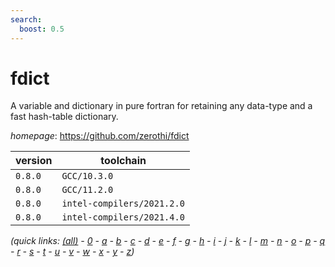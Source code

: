 ```yaml
---
search:
  boost: 0.5
---
```

# fdict

A variable and dictionary in pure fortran for retaining any data-type and a fast hash-table dictionary.

*homepage*: <https://github.com/zerothi/fdict>

version | toolchain
--------|----------
``0.8.0`` | ``GCC/10.3.0``
``0.8.0`` | ``GCC/11.2.0``
``0.8.0`` | ``intel-compilers/2021.2.0``
``0.8.0`` | ``intel-compilers/2021.4.0``


*(quick links: [(all)](../index.md) - [0](../0/index.md) - [a](../a/index.md) - [b](../b/index.md) - [c](../c/index.md) - [d](../d/index.md) - [e](../e/index.md) - [f](../f/index.md) - [g](../g/index.md) - [h](../h/index.md) - [i](../i/index.md) - [j](../j/index.md) - [k](../k/index.md) - [l](../l/index.md) - [m](../m/index.md) - [n](../n/index.md) - [o](../o/index.md) - [p](../p/index.md) - [q](../q/index.md) - [r](../r/index.md) - [s](../s/index.md) - [t](../t/index.md) - [u](../u/index.md) - [v](../v/index.md) - [w](../w/index.md) - [x](../x/index.md) - [y](../y/index.md) - [z](../z/index.md))*

